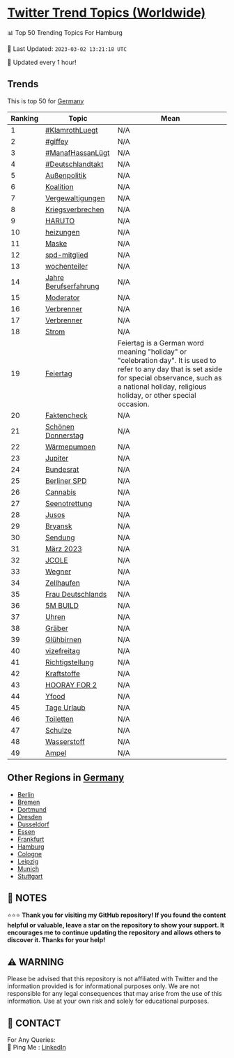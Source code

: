 [Twitter Trend Topics (Worldwide)](https://github.com/ErcinDedeoglu/Twitter-Trend-Topics)
==========


📊 Top 50 Trending Topics For Hamburg

📆 Last Updated: `2023-03-02 13:21:18 UTC`

🔧 Updated every 1 hour!


## Trends

This is top 50 for [Germany](</Germany>)

| Ranking | Topic | Mean |
| ------- | ------------ | ------------ |
| 1 | [#KlamrothLuegt](http://twitter.com/search?q=%23KlamrothLuegt) | N/A |
| 2 | [#giffey](http://twitter.com/search?q=%23giffey) | N/A |
| 3 | [#ManafHassanLügt](http://twitter.com/search?q=%23ManafHassanL%c3%bcgt) | N/A |
| 4 | [#Deutschlandtakt](http://twitter.com/search?q=%23Deutschlandtakt) | N/A |
| 5 | [Außenpolitik](http://twitter.com/search?q=Au%c3%9fenpolitik) | N/A |
| 6 | [Koalition](http://twitter.com/search?q=Koalition) | N/A |
| 7 | [Vergewaltigungen](http://twitter.com/search?q=Vergewaltigungen) | N/A |
| 8 | [Kriegsverbrechen](http://twitter.com/search?q=Kriegsverbrechen) | N/A |
| 9 | [HARUTO](http://twitter.com/search?q=HARUTO) | N/A |
| 10 | [heizungen](http://twitter.com/search?q=heizungen) | N/A |
| 11 | [Maske](http://twitter.com/search?q=Maske) | N/A |
| 12 | [spd-mitglied](http://twitter.com/search?q=spd-mitglied) | N/A |
| 13 | [wochenteiler](http://twitter.com/search?q=wochenteiler) | N/A |
| 14 | [Jahre Berufserfahrung](http://twitter.com/search?q=Jahre+Berufserfahrung) | N/A |
| 15 | [Moderator](http://twitter.com/search?q=Moderator) | N/A |
| 16 | [Verbrenner](http://twitter.com/search?q=Verbrenner) | N/A |
| 17 | [Verbrenner](http://twitter.com/search?q=Verbrenner) | N/A |
| 18 | [Strom](http://twitter.com/search?q=Strom) | N/A |
| 19 | [Feiertag](http://twitter.com/search?q=Feiertag) | Feiertag is a German word meaning "holiday" or "celebration day". It is used to refer to any day that is set aside for special observance, such as a national holiday, religious holiday, or other special occasion. |
| 20 | [Faktencheck](http://twitter.com/search?q=Faktencheck) | N/A |
| 21 | [Schönen Donnerstag](http://twitter.com/search?q=Sch%c3%b6nen+Donnerstag) | N/A |
| 22 | [Wärmepumpen](http://twitter.com/search?q=W%c3%a4rmepumpen) | N/A |
| 23 | [Jupiter](http://twitter.com/search?q=Jupiter) | N/A |
| 24 | [Bundesrat](http://twitter.com/search?q=Bundesrat) | N/A |
| 25 | [Berliner SPD](http://twitter.com/search?q=Berliner+SPD) | N/A |
| 26 | [Cannabis](http://twitter.com/search?q=Cannabis) | N/A |
| 27 | [Seenotrettung](http://twitter.com/search?q=Seenotrettung) | N/A |
| 28 | [Jusos](http://twitter.com/search?q=Jusos) | N/A |
| 29 | [Bryansk](http://twitter.com/search?q=Bryansk) | N/A |
| 30 | [Sendung](http://twitter.com/search?q=Sendung) | N/A |
| 31 | [März 2023](http://twitter.com/search?q=M%c3%a4rz+2023) | N/A |
| 32 | [JCOLE](http://twitter.com/search?q=JCOLE) | N/A |
| 33 | [Wegner](http://twitter.com/search?q=Wegner) | N/A |
| 34 | [Zellhaufen](http://twitter.com/search?q=Zellhaufen) | N/A |
| 35 | [Frau Deutschlands](http://twitter.com/search?q=Frau+Deutschlands) | N/A |
| 36 | [5M BUILD](http://twitter.com/search?q=5M+BUILD) | N/A |
| 37 | [Uhren](http://twitter.com/search?q=Uhren) | N/A |
| 38 | [Gräber](http://twitter.com/search?q=Gr%c3%a4ber) | N/A |
| 39 | [Glühbirnen](http://twitter.com/search?q=Gl%c3%bchbirnen) | N/A |
| 40 | [vizefreitag](http://twitter.com/search?q=vizefreitag) | N/A |
| 41 | [Richtigstellung](http://twitter.com/search?q=Richtigstellung) | N/A |
| 42 | [Kraftstoffe](http://twitter.com/search?q=Kraftstoffe) | N/A |
| 43 | [HOORAY FOR 2](http://twitter.com/search?q=HOORAY+FOR+2) | N/A |
| 44 | [Yfood](http://twitter.com/search?q=Yfood) | N/A |
| 45 | [Tage Urlaub](http://twitter.com/search?q=Tage+Urlaub) | N/A |
| 46 | [Toiletten](http://twitter.com/search?q=Toiletten) | N/A |
| 47 | [Schulze](http://twitter.com/search?q=Schulze) | N/A |
| 48 | [Wasserstoff](http://twitter.com/search?q=Wasserstoff) | N/A |
| 49 | [Ampel](http://twitter.com/search?q=Ampel) | N/A |



## Other Regions in [Germany](</Germany>)

* [Berlin](</Germany/Berlin.md>)
* [Bremen](</Germany/Bremen.md>)
* [Dortmund](</Germany/Dortmund.md>)
* [Dresden](</Germany/Dresden.md>)
* [Dusseldorf](</Germany/Dusseldorf.md>)
* [Essen](</Germany/Essen.md>)
* [Frankfurt](</Germany/Frankfurt.md>)
* [Hamburg](</Germany/Hamburg.md>)
* [Cologne](</Germany/Cologne.md>)
* [Leipzig](</Germany/Leipzig.md>)
* [Munich](</Germany/Munich.md>)
* [Stuttgart](</Germany/Stuttgart.md>)



## 📝 NOTES

⭐⭐⭐ **Thank you for visiting my GitHub repository! If you found the content helpful or valuable, leave a star on the repository to show your support. It encourages me to continue updating the repository and allows others to discover it. Thanks for your help!**


## ⚠️ WARNING

Please be advised that this repository is not affiliated with Twitter and the information provided is for informational purposes only. We are not responsible for any legal consequences that may arise from the use of this information. Use at your own risk and solely for educational purposes.


## 📨 CONTACT

 For Any Queries:  
            🏓 Ping Me : [LinkedIn](https://www.linkedin.com/in/ercindedeoglu/)
